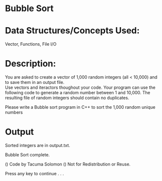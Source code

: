 Bubble Sort
===========


Data Structures/Concepts Used:
==============================
Vector, Functions, File I/O


Description:
============
You are asked to create a vector of 1,000 random integers (all < 10,000) and to save them in an output file.  
Use vectors and iteractors thoughout your code. Your program can use the following code to generate a random number between 1 and 10,000.
The resulting file of random integers should contain no duplicates.  

Please write a Bubble sort program in C++ to sort the 1,000 random unique numbers


Output
======
Sorted integers are in output.txt.

Bubble Sort complete.


() Code by Tacuma Solomon
() Not for Redistribution or Reuse.

Press any key to continue . . .
